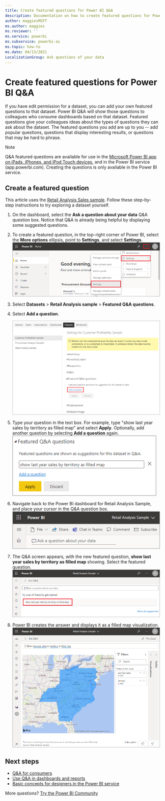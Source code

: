```yaml
---
title: Create featured questions for Power BI Q&A
description: Documentation on how to create featured questions for Power BI Q&A
author: maggiesMSFT
ms.author: maggies
ms.reviewer: ''
ms.service: powerbi
ms.subservice: powerbi-ai
ms.topic: how-to
ms.date: 04/13/2021
LocalizationGroup: Ask questions of your data
---
```

# Create featured questions for Power BI Q&A
If you have edit permission for a dataset, you can add your own featured questions to that dataset. Power BI Q&A will show those questions to colleagues who consume dashboards based on that dataset.  Featured questions give your colleagues ideas about the types of questions they can ask about the dataset. The featured questions you add are up to you -- add popular questions, questions that display interesting results, or questions that may be hard to phrase.

> [!NOTE]
> Q&A featured questions are available for use in the [Microsoft Power BI app on iPads, iPhones, and iPod Touch devices](../consumer/mobile/mobile-apps-ios-qna.md), and in the Power BI service (app.powerbi.com). Creating the questions is only available in the Power BI service.
> 

## Create a featured question

This article uses the [Retail Analysis Sales sample](sample-datasets.md). Follow these step-by-step instructions to try exploring a dataset yourself.

1. On the dashboard, select the **Ask a question about your data** Q&A question box.   Notice that Q&A is already being helpful by displaying some suggested questions.
2. To create a featured question, in the top-right corner of Power BI, select the **More options** ellipsis, point to **Settings**, and select **Settings**.  
   ![Power BI gear icon.](media/service-q-and-a-create-featured-questions/gear-icon.png)
3. Select **Datasets** &gt; **Retail Analysis sample** &gt; **Featured Q&A questions**.  
4. Select **Add a question**.
   
   ![Settings menu with Featured Q&A questions dropdown box.](media/service-q-and-a-create-featured-questions/power-bi-settings.png)
5. Type your question in the text box. For example, type "show last year sales by territory as filled map" and select **Apply**.   Optionally, add another question by selecting **Add a question** again.
   ![Featured Q&A questions interface.](media/service-q-and-a-create-featured-questions/power-bi-type-featured-question.png)
   
6. Navigate back to the Power BI dashboard for Retail Analysis Sample, and place your cursor in the Q&A question box.
   ![Q&A question box in Power BI dashboard.](media/service-q-and-a-create-featured-questions/ask-question.png)
   
7. The Q&A screen appears, with the new featured question, **show last year sales by territory as filled map** showing. Select the featured question.
   ![Q&A question box with featured question.](media/service-q-and-a-create-featured-questions/power-bi-qna-featured-question-to-start.png)
8. Power BI creates the answer and displays it as a filled map visualization.  
   ![Q&A featured question answered: map visualization.](media/service-q-and-a-create-featured-questions/power-bi-qna-featured-question.png)

## Next steps

- [Q&A for consumers](../consumer/end-user-q-and-a.md)  
- [Use Q&A in dashboards and reports](power-bi-tutorial-q-and-a.md)  
- [Basic concepts for designers in the Power BI service](../fundamentals/service-basic-concepts.md)  

More questions? [Try the Power BI Community](https://community.powerbi.com/)
